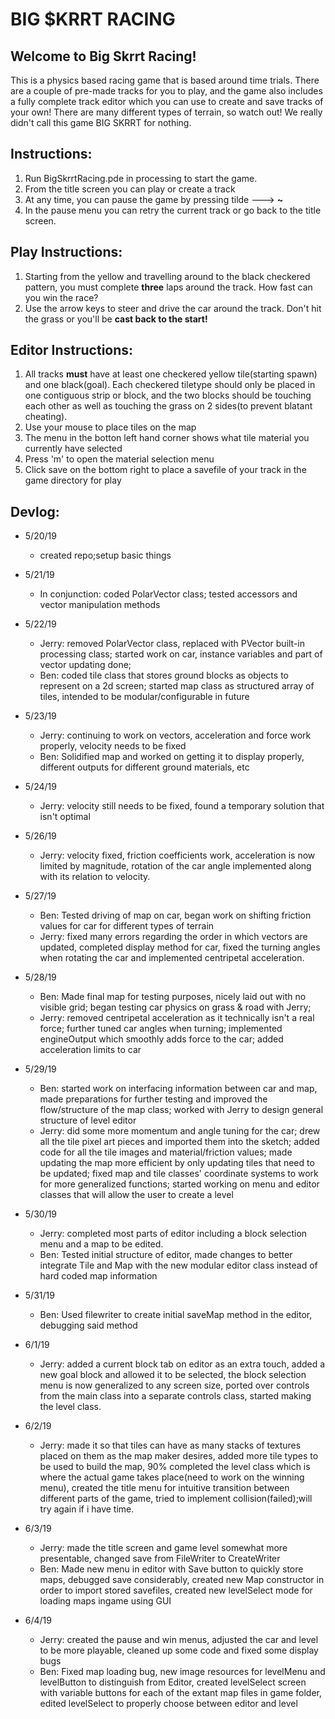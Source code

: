 # BIG $KRRT RACING

## Welcome to Big Skrrt Racing!
This is a physics based racing game that is based around time trials. There are a couple of pre-made tracks for you to play, and the game also includes a fully complete track editor which you can use to create and save tracks of your own! There are many different types of terrain, so watch out! We really didn't call this game BIG SKRRT for nothing. 

## Instructions:
1. Run BigSkrrtRacing.pde in processing to start the game.
2. From the title screen you can play or create a track
3. At any time, you can pause the game by pressing tilde ---> **~**
4. In the pause menu you can retry the current track or go back to the title screen.

## Play Instructions:
1. Starting from the yellow and travelling around to the black checkered pattern, you must complete **three** laps around the track. How fast can you win the race?
2. Use the arrow keys to steer and drive the car around the track. Don't hit the grass or you'll be **cast back to the start!**

## Editor Instructions:
1. All tracks **must** have at least one checkered yellow tile(starting spawn) and one black(goal). Each checkered tiletype should only be placed in one contiguous strip or block, and the two blocks should be touching each other as well as touching the grass on 2 sides(to prevent blatant cheating).
2. Use your mouse to place tiles on the map
3. The menu in the botton left hand corner shows what tile material you currently have selected
4. Press 'm' to open the material selection menu
5. Click save on the bottom right to place a savefile of your track in the game directory for play



## Devlog:
* 5/20/19 
  * created repo;setup basic things

* 5/21/19
  * In conjunction: coded PolarVector class; tested accessors and vector manipulation methods

* 5/22/19
  * Jerry: removed PolarVector class, replaced with PVector built-in processing class; started work on car, instance variables and part of vector updating done; 
  * Ben: coded tile class that stores ground blocks as objects to represent on a 2d screen; started map class as structured array of tiles, intended to be modular/configurable in future

* 5/23/19
  * Jerry: continuing to work on vectors, acceleration and force work properly, velocity needs to be fixed
  * Ben: Solidified map and worked on getting it to display properly, different outputs for different ground materials, etc

* 5/24/19
  * Jerry: velocity still needs to be fixed, found a temporary solution that isn't optimal

* 5/26/19
  * Jerry: velocity fixed, friction coefficients work, acceleration is now limited by magnitude, rotation of the car angle implemented along with its relation to velocity.

* 5/27/19
  * Ben: Tested driving of map on car, began work on shifting friction values for car for different types of terrain
  * Jerry: fixed many errors regarding the order in which vectors are updated, completed display method for car, fixed the turning angles when rotating the car and implemented centripetal acceleration.

* 5/28/19
  * Ben: Made final map for testing purposes, nicely laid out with no visible grid; began testing car physics on grass & road with Jerry;
  * Jerry: removed centripetal acceleration as it technically isn't a real force; further tuned car angles when turning; implemented engineOutput which smoothly adds force to the car; added acceleration limits to car

* 5/29/19
  * Ben: started work on interfacing information between car and map, made preparations for further testing and improved the flow/structure of the map class; worked with Jerry to design general structure of level editor
  * Jerry: did some more momentum and angle tuning for the car; drew all the tile pixel art pieces and imported them into the sketch; added code for all the tile images and material/friction values; made updating the map more efficient by only updating tiles that need to be updated; fixed map and tile classes' coordinate systems to work for more generalized functions; started working on menu and editor classes that will allow the user to create a level

* 5/30/19  
  * Jerry: completed most parts of editor including a block selection menu and a map to be edited.
  * Ben: Tested initial structure of editor, made changes to better integrate Tile and Map with the new modular editor class instead of hard coded map information

* 5/31/19
  * Ben: Used filewriter to create initial saveMap method in the editor, debugging said method

* 6/1/19
  * Jerry: added a current block tab on editor as an extra touch, added a new goal block and allowed it to be selected, the block selection menu is now generalized to any screen size, ported over controls from the main class into a separate controls class, started making the level class.

* 6/2/19
  * Jerry: made it so that tiles can have as many stacks of textures placed on them as the map maker desires, added more tile types to be used to build the map, 90% completed the level class which is where the actual game takes place(need to work on the winning menu), created the title menu for intuitive transition between different parts of the game, tried to implement collision(failed);will try again if i have time. 

* 6/3/19
  * Jerry: made the title screen and game level somewhat more presentable, changed save from FileWriter to CreateWriter
  * Ben: Made new menu in editor with Save button to quickly store maps, debugged save considerably, created new Map constructor in order to import stored savefiles, created new levelSelect mode for loading maps ingame using GUI

* 6/4/19 
  * Jerry: created the pause and win menus, adjusted the car and level to be more playable, cleaned up some code and fixed some display bugs
  * Ben: Fixed map loading bug, new image resources for levelMenu and levelButton to distinguish from Editor, created levelSelect screen with variable buttons for each of the extant map files in game folder, edited levelSelect to properly choose between editor and level
